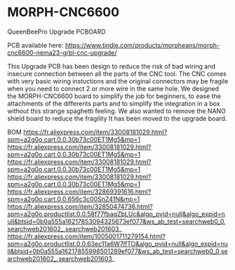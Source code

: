# MORPH-CNC6600
QueenBeePro Upgrade PCBOARD

PCB available here: https://www.tindie.com/products/morpheans/morph-cnc6600-nema23-grbl-cnc-upgrade/

This Upgrade PCB has been design to reduce the risk of bad wiring and insecure connection between all the parts of the CNC tool.  The CNC comes with very basic wiring instuctions and the original connectors may be fragile when you need to connect 2 or more wire in the same hole. 
We designed the MORPH-CNC6600 board to simplify the job for beginners, to ease the attachments of the differents parts and to simplify the integration in a box without this strange spaghetti feeling.
We also wanted to remove the NANO shield board to reduce the fragility It has been moved to the upgrade board.

BOM
https://fr.aliexpress.com/item/33008181029.html?spm=a2g0o.cart.0.0.30b73c00ET1Mg5&mp=1	
https://fr.aliexpress.com/item/33008181029.html?spm=a2g0o.cart.0.0.30b73c00ET1Mg5&mp=1	
https://fr.aliexpress.com/item/33008181029.html?spm=a2g0o.cart.0.0.30b73c00ET1Mg5&mp=1	
https://fr.aliexpress.com/item/33008181029.html?spm=a2g0o.cart.0.0.30b73c00ET1Mg5&mp=1	
https://fr.aliexpress.com/item/32869391616.html?spm=a2g0o.cart.0.0.656c3c00SnZ41N&mp=1	
https://fr.aliexpress.com/item/32850474736.html?spm=a2g0o.productlist.0.0.58f77fbaqZbLUc&algo_pvid=null&algo_expid=null&btsid=0b0a555a16217853094325673ef077&ws_ab_test=searchweb0_0,searchweb201602_,searchweb201603_	
https://fr.aliexpress.com/item/1005001711279154.html?spm=a2g0o.productlist.0.0.63ec11a6W7lfTO&algo_pvid=null&algo_expid=null&btsid=0b0a555a16217855998501289ef077&ws_ab_test=searchweb0_0,searchweb201602_,searchweb201603_	
